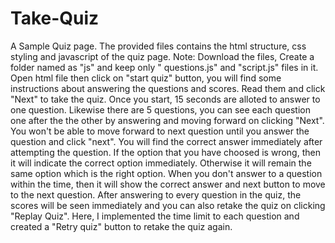 # Take-Quiz
A Sample Quiz page.
The provided files contains the html structure, css styling and javascript of the quiz page.
Note: Download the files, Create a folder named as "js" and keep only " questions.js" and "script.js" files in it.
Open html file then click on "start quiz" button, you will find some instructions about answering the questions and scores.
Read them and click "Next" to take the quiz.
Once you start, 15 seconds are alloted to answer to one question.
Likewise there are 5 questions, you can see each question one after the the other by answering and moving forward on clicking "Next". You won't be able to move forward to next question until you answer the question and click "next".
You will find the correct answer immediately after attempting the question. If the option that you have choosed is wrong, then it will indicate the correct option immediately. Otherwise it will remain the same option which is the right option.
When you don't answer to a question within the time, then it will show the correct answer and next button to move to the next question.
After answering to every question in the quiz, the scores will be seen immediately and you can also retake the quiz on clicking "Replay Quiz".
Here, I implemented the time limit to each question and created a "Retry quiz" button to retake the quiz again.
